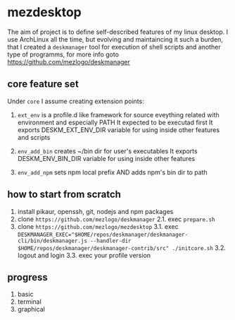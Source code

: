 # mezdesktop

The aim of project is to define self-described features of my linux desktop.
I use ArchLinux all the time, but evolving and maintaincing it such a burden, that I created a `deskmanager` tool for execution of shell scripts and another type of programms, for more info goto https://github.com/mezlogo/deskmanager

## core feature set

Under `core` I assume creating extension points:

1. `ext_env` is a profile.d like framework for source eveything related with environment and especially PATH
It expected to be executad first
It exports DESKM_EXT_ENV_DIR variable for using inside other features and scripts

2. `env_add_bin` creates ~/bin dir for user's executables
It exports DESKM_ENV_BIN_DIR variable for using inside other features

3. `env_add_npm` sets npm local prefix AND adds npm's bin dir to path 

## how to start from scratch

1. install pikaur, openssh, git, nodejs and npm packages
2. clone `https://github.com/mezlogo/deskmanager`
2.1. exec `prepare.sh`
3. clone `https://github.com/mezlogo/mezdesktop`
3.1. exec `DESKMANAGER_EXEC="$HOME/repos/deskmanager/deskmanager-cli/bin/deskmanager.js --handler-dir $HOME/repos/deskmanager/deskmanager-contrib/src" ./initcore.sh`
3.2. logout and login
3.3. exec your profile version

## progress

1. basic
2. terminal
3. graphical
